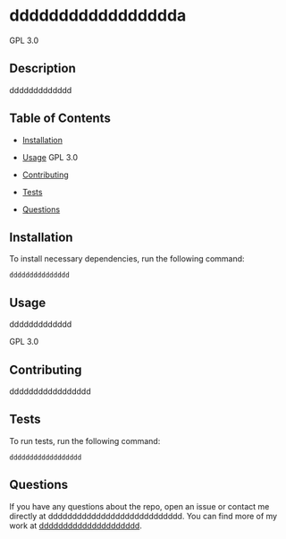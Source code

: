 # ddddddddddddddddda
  GPL 3.0
  
  ## Description
  
  ddddddddddddd
  
  ## Table of Contents 
  
  * [Installation](#installation)
  
  * [Usage](#usage)
  GPL 3.0
  * [Contributing](#contributing)
  
  * [Tests](#tests)
  
  * [Questions](#questions)
  
  ## Installation
  
  To install necessary dependencies, run the following command:
  
  ```
  ddddddddddddddd
  ```
  
  ## Usage
  
  ddddddddddddd
  
  GPL 3.0
    
  ## Contributing
  
  ddddddddddddddddd
  
  ## Tests
  
  To run tests, run the following command:
  
  ```
  dddddddddddddddddd
  ```
  
  ## Questions
  
  If you have any questions about the repo, open an issue or contact me directly at dddddddddddddddddddddddddddd. You can find more of my work at [ddddddddddddddddddddd](https://github.com/ddddddddddddddddddddd/).
  
  